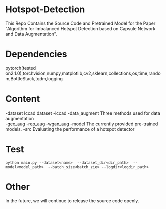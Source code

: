 # Hotspot-Detection
This Repo Contains the Source Code and Pretrained Model for the Paper "Algorithm for Imbalanced Hotspot Detection based  on Capsule Network and Data Augmentation".
# Dependencies
pytorch(tested on2.1.0),torchvision,numpy,matplotlib,cv2,sklearn,collections,os,time,random,BottleStack,tqdm,logging
# Content
-dataset       Iccad dataset
      -iccad
-data_augment   Three methods used for data augmentation         
      -geo_aug
      -rep_aug
      -wgan_aug
-model          The currently provided pre-trained models.
-src            Evaluating the performance of a hotspot detector          
# Test
`python main.py --dataset<name>  --dataset_dir<dir_path>  --model<model_path>  --batch_size<batch_zie> --logdir<logdir_path> `
# Other
In the future, we will continue to release the source code openly.
